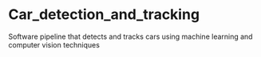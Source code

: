 # Car_detection_and_tracking
Software pipeline that detects and tracks cars using machine learning and computer vision techniques
